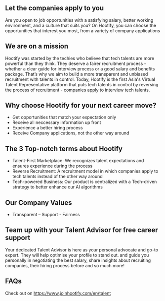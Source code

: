 ## Let the companies apply to you
Are you open to job opportunities with a satisfying salary, better working environment, and a culture that suits you? On Hootify, you can choose the opportunities that interest you most, from a variety of company applications

## We are on a mission
Hootify was started by the techies who believe that tech talents are more powerful than they think. They deserve a fairer recruitment process - whether a clear guide for interview process or a good salary and benefits package. That’s why we aim to build a more transparent and unbiased recruitment with talents in control.
Today, Hootify is the first Asia's Virtual Talent Representative platform that puts tech talents in control by reversing the process of recruitment - companies apply to interview tech talents.

## Why choose Hootify for your next career move?
* Get opportunities that match your expectation only
* Receive all neccessary information up front
* Experience a better hiring process
* Receive Company applications, not the other way around

## The 3 Top-notch terms about Hootify
* Talent-First Marketplace: We recognizes talent expectations and ensures experience during the process
* Reverse Recruitment: A recruitment model in which companies apply to tech talents instead of the other way around
* Tech-powered Business: Our product is centralized with a Tech-driven strategy to better enhance our AI algorithms

## Our Company Values
* Transparent – Support - Fairness

## Team up with your Talent Advisor for free career support
Your dedicated Talent Advisor is here as your personal advocate and go-to expert. They will help optimise your profile to stand out. and guide you personally in negotiating the best salary, share insights about recruiting companies, their hiring process before and so much more!

## FAQs
Check out on https://www.joinhootify.com/en/talent
